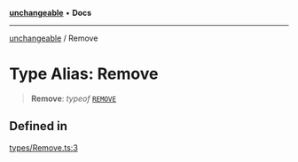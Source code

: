 [**unchangeable**](../README.md) • **Docs**

***

[unchangeable](../README.md) / Remove

# Type Alias: Remove

> **Remove**: *typeof* [`REMOVE`](../variables/REMOVE.md)

## Defined in

[types/Remove.ts:3](https://github.com/nevoland/unchangeable/blob/2c5734c710b944a89a399bf77ff0c911e2c1b47f/lib/types/Remove.ts#L3)
